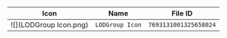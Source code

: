 | Icon | Name | File ID |
| ---  | ---  | ---     |
| ![](LODGroup Icon.png) | `LODGroup Icon` | `7693131001325658024` |
